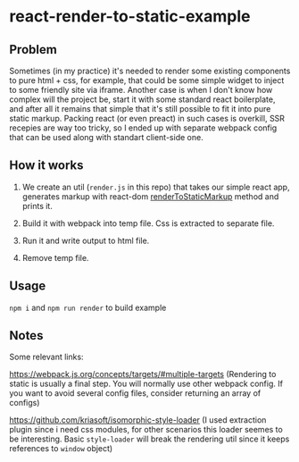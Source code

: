 # react-render-to-static-example


## Problem

Sometimes (in my practice) it's needed to render some existing components to pure html + css, for example, that could be some simple widget to inject to some friendly site via iframe. Another case is when I don't know how complex will the project be, start it with some standard react boilerplate, and after all it remains that simple that it's still possible to fit it into pure static markup. Packing react (or even preact) in such cases is overkill, SSR recepies are way too tricky, so I ended up with separate webpack config that can be used along with standart client-side one.


## How it works

1. We create an util (`render.js` in this repo) that takes our simple react app, generates markup with react-dom [renderToStaticMarkup](https://reactjs.org/docs/react-dom-server.html#rendertostaticmarkup) method and prints it.

2. Build it with webpack into temp file. Css is extracted to separate file.

3. Run it and write output to html file.

4. Remove temp file.


## Usage

`npm i` and `npm run render` to build example


## Notes

Some relevant links:

https://webpack.js.org/concepts/targets/#multiple-targets (Rendering to static is usually a final step. You will normally use other webpack config. If you want to avoid several config files, consider returning an array of configs)

https://github.com/kriasoft/isomorphic-style-loader (I used extraction plugin since i need css modules, for other scenarios this loader seemes to be interesting. Basic `style-loader` will break the rendering util since it keeps references to `window` object)